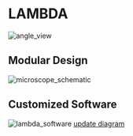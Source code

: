 # LAMBDA

![angle_view](https://user-images.githubusercontent.com/31863323/134268806-61e16d2c-6d9d-42a3-93c7-3407ee2e6162.jpg)

## Modular Design

![microscope_schematic](https://user-images.githubusercontent.com/31863323/134268437-9e66aebd-546b-4f3c-be70-badb08cc8b54.png)
## Customized Software

![lambda_software](https://user-images.githubusercontent.com/31863323/134268000-abec52b8-55ba-4b6d-9823-57f717599996.png)
[update diagram](https://drive.google.com/file/d/1p9IKQEOXa4xgkiXP0otaJxKXWX_EqZna/view?usp=sharing)
